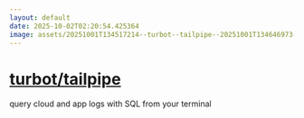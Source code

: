 ```yaml
---
layout: default
date: 2025-10-02T02:20:54.425364
image: assets/20251001T134517214--turbot--tailpipe--20251001T134646973--cropped.png
---
```


# [turbot/tailpipe](https://github.com/turbot/tailpipe)

query cloud and app logs with SQL from your terminal
